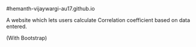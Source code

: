 #hemanth-vijaywargi-au17.github.io

A website which lets users calculate Correlation coefficient based on data entered.

(With Bootstrap)
